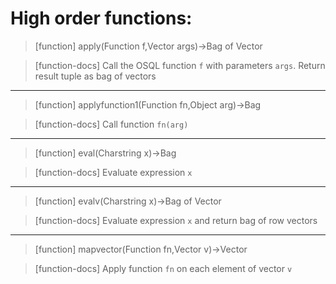 # High order functions:

> [function]
> apply(Function f,Vector args)->Bag of Vector

> [function-docs]
> Call the OSQL function `f` with parameters `args`.
>       Return result tuple as bag of vectors 



___

> [function]
> applyfunction1(Function fn,Object arg)->Bag

> [function-docs]
> Call function `fn(arg)` 



___

> [function]
> eval(Charstring x)->Bag

> [function-docs]
> Evaluate expression `x` 



___

> [function]
> evalv(Charstring x)->Bag of Vector

> [function-docs]
> Evaluate expression `x` and return bag of row vectors 



___

> [function]
> mapvector(Function fn,Vector v)->Vector

> [function-docs]
> Apply function `fn` on each element of vector `v` 


